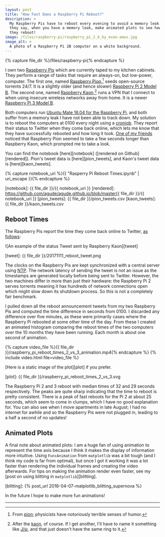 ```yaml
---
layout: post
title: "How Fast Does a Raspberry Pi Reboot?"
description: >
  My Raspberry Pis have to reboot every evening to avoid a memory leak. As
  they say, when you have a memory leak, make animated plots to see how fast
  they reboot!
image: /files/raspberry-pi/raspberry_pi_2_b_by_evan-amos.jpg
image_alt: >
  A photo of a Raspberry Pi 2B computer on a white background.
---
```


{% capture file_dir %}/files/raspberry-pi{% endcapture %}

I own two [Raspberry Pis][pi] which are currently taped to my kitchen
cabinets. They perform a range of tasks that require an always-on, but
low-power, computer. The first one, named [Raspberry Pion][pion],[^1] seeds
open-source torrents 24/7. It is a slightly older (and hence slower)
[Raspberry Pi 2 Model B][pi2]. The second one, named [Raspberry
Kaon][kaon],[^2] runs a VPN that I connect to when using insecure wireless
networks away from home. It is a newer [Raspberry Pi 3 Model B][pi3].

[pi]: https://en.wikipedia.org/wiki/Raspberry_Pi
[pi2]: https://www.raspberrypi.org/products/raspberry-pi-2-model-b/
[pi3]: https://www.raspberrypi.org/products/raspberry-pi-3-model-b/
[pion]: https://twitter.com/RaspberryPion
[kaon]: https://twitter.com/RaspberryKaon

Both computers run [Ubuntu Mate 16.04 for the Raspberry Pi][mate], and both
suffer from a memory leak I have not been able to track down. My solution is
to reboot the computers at 0100 every night using a [cronjob][cron]. They
report their status to Twitter  when they come back online, which lets me know
that they have successfully rebooted and how long it took. [One of my
friends][charles] noticed that Raspberry Pion seemed to take a few seconds
longer than Raspberry Kaon, which prompted me to take a look.

[mate]: https://ubuntu-mate.org/raspberry-pi/
[cron]: https://en.wikipedia.org/wiki/Cron
[charles]: https://twitter.com/charles_uno

You can find the notebook [here][notebook] ([rendered on Github][rendered]).
Pion's tweet data is [here][pion_tweets], and Kaon's tweet data is
[here][kaon_tweets].

{% capture notebook_uri %}{{ "Rasperry Pi Reboot Times.ipynb" | uri_escape }}{% endcapture %}

[notebook]: {{ file_dir }}/{{ notebook_uri }}
[rendered]: https://github.com/agude/agude.github.io/blob/master{{ file_dir }}/{{ notebook_uri }}
[pion_tweets]: {{ file_dir }}/pion_tweets.csv
[kaon_tweets]: {{ file_dir }}/kaon_tweets.csv

## Reboot Times

The Raspberry Pis report the time they come back online to Twitter, [as
follows][example]:

[example]: https://twitter.com/RaspberryKaon/status/929272644498624513

![An example of the status Tweet sent by Raspberry Kaon][tweet]

[tweet]: {{ file_dir }}/20171111_reboot_tweet.png

The clocks on the Raspberry Pis are kept synchronized with a central server
using [NTP][ntp]. The network latency of sending the tweet is not an issue as
the timestamps are generated locally before being sent to Twitter. However,
the two machines differ in more than just their hardware: the Raspberry Pi 2
serves torrents meaning it has hundreds of network connections open which
might slow down its shutdown process. So this is not a completely fair
benchmark.

[ntp]: https://en.wikipedia.org/wiki/Network_Time_Protocol

I pulled down all the reboot announcement tweets from my two Raspberry Pis and
computed the time difference in seconds from 0100. I discarded any difference
over five minutes, as these were primarily cases where the Raspberry Pi
rebooted at some other time of the day. From these I created an animated
histogram comparing the reboot times of the two computers over the 10 months
they have been running. Each month is about one second of animation.

{% capture video_file %}{{ file_dir }}/raspberry_pi_reboot_times_2_vs_3_animation.mp4{% endcapture %}
{% include video.html file=video_file %}

[Here is a static image of the plot][plot] if you prefer.

[plot]: {{ file_dir }}/raspberry_pi_reboot_times_2_vs_3.svg

The Raspberry Pi 2 and 3 reboot with median times of 32 and 29 seconds
respectively. The peaks are quite sharp indicating that the time to reboot is
pretty consistent. There is a peak of fast reboots for the Pi 2 at
about 25 seconds, which seem to come in clumps, which I have no good
explanation for. You can also see when I move apartments in late August; I had
no internet for awhile and so the Raspberry Pis were not plugged in, leading
to a half a second of no updates!

## Animated Plots

A final note about animated plots: I am a huge fan of using animation to
represent the time axis because I think it makes the display of information
more intuitive. Using `FuncAnimation` from `matplotlib` was a bit tough (and I
think my code is far from optimal), but once I got it working it was a lot
faster than rendering the individual frames and creating the video afterwards.
For tips on making the animation render even faster, see my [post on using
blitting in `matplotlib`][blitting].

[blitting]: {% post_url 2018-04-07-matplotlib_blitting_supernova %}

In the future I hope to make more fun animations!

---

[^1]: From [pion][wiki_pion]; physicists have notoriously terrible senses of humor.
[^2]: After the [kaon][wiki_kaon], of course. If I get another, I'll have to name it something like [J/ψ][jpsi], and that just doesn't have the same ring to it.

[wiki_pion]: https://en.wikipedia.org/wiki/Pion
[wiki_kaon]: https://en.wikipedia.org/wiki/Kaon
[jpsi]: https://en.wikipedia.org/wiki/J/psi_meson
